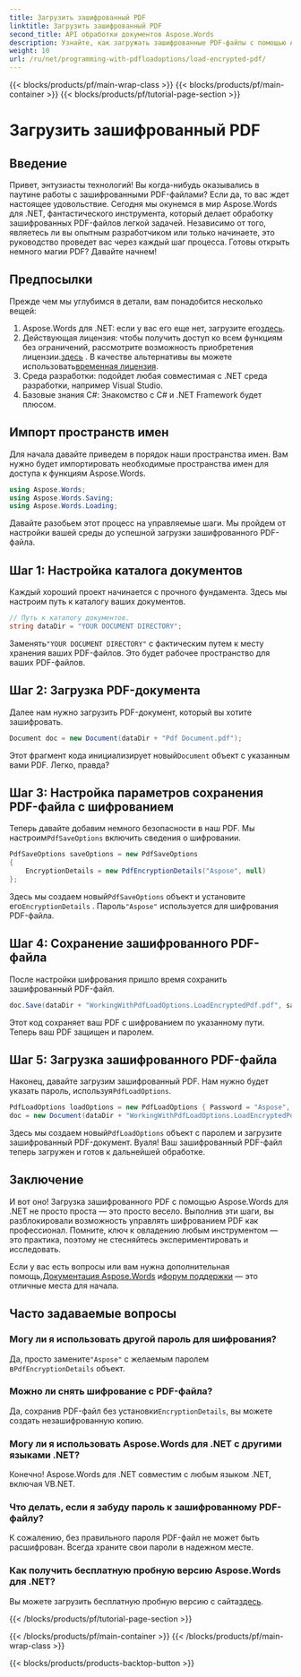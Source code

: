 ```yaml
---
title: Загрузить зашифрованный PDF
linktitle: Загрузить зашифрованный PDF
second_title: API обработки документов Aspose.Words
description: Узнайте, как загружать зашифрованные PDF-файлы с помощью Aspose.Words для .NET с помощью нашего пошагового руководства. Освойте шифрование и дешифрование PDF-файлов в кратчайшие сроки.
weight: 10
url: /ru/net/programming-with-pdfloadoptions/load-encrypted-pdf/
---
```


{{< blocks/products/pf/main-wrap-class >}}
{{< blocks/products/pf/main-container >}}
{{< blocks/products/pf/tutorial-page-section >}}

# Загрузить зашифрованный PDF

## Введение

Привет, энтузиасты технологий! Вы когда-нибудь оказывались в паутине работы с зашифрованными PDF-файлами? Если да, то вас ждет настоящее удовольствие. Сегодня мы окунемся в мир Aspose.Words для .NET, фантастического инструмента, который делает обработку зашифрованных PDF-файлов легкой задачей. Независимо от того, являетесь ли вы опытным разработчиком или только начинаете, это руководство проведет вас через каждый шаг процесса. Готовы открыть немного магии PDF? Давайте начнем!

## Предпосылки

Прежде чем мы углубимся в детали, вам понадобится несколько вещей:

1.  Aspose.Words для .NET: если у вас его еще нет, загрузите его[здесь](https://releases.aspose.com/words/net/).
2.  Действующая лицензия: чтобы получить доступ ко всем функциям без ограничений, рассмотрите возможность приобретения лицензии.[здесь](https://purchase.aspose.com/buy) . В качестве альтернативы вы можете использовать[временная лицензия](https://purchase.aspose.com/temporary-license/).
3. Среда разработки: подойдет любая совместимая с .NET среда разработки, например Visual Studio.
4. Базовые знания C#: Знакомство с C# и .NET Framework будет плюсом.

## Импорт пространств имен

Для начала давайте приведем в порядок наши пространства имен. Вам нужно будет импортировать необходимые пространства имен для доступа к функциям Aspose.Words.

```csharp
using Aspose.Words;
using Aspose.Words.Saving;
using Aspose.Words.Loading;
```

Давайте разобьем этот процесс на управляемые шаги. Мы пройдем от настройки вашей среды до успешной загрузки зашифрованного PDF-файла.

## Шаг 1: Настройка каталога документов

Каждый хороший проект начинается с прочного фундамента. Здесь мы настроим путь к каталогу ваших документов.

```csharp
// Путь к каталогу документов.
string dataDir = "YOUR DOCUMENT DIRECTORY";
```

 Заменять`"YOUR DOCUMENT DIRECTORY"` с фактическим путем к месту хранения ваших PDF-файлов. Это будет рабочее пространство для ваших PDF-файлов.

## Шаг 2: Загрузка PDF-документа

Далее нам нужно загрузить PDF-документ, который вы хотите зашифровать. 

```csharp
Document doc = new Document(dataDir + "Pdf Document.pdf");
```

 Этот фрагмент кода инициализирует новый`Document` объект с указанным вами PDF. Легко, правда?

## Шаг 3: Настройка параметров сохранения PDF-файла с шифрованием

 Теперь давайте добавим немного безопасности в наш PDF. Мы настроим`PdfSaveOptions` включить сведения о шифровании.

```csharp
PdfSaveOptions saveOptions = new PdfSaveOptions
{
    EncryptionDetails = new PdfEncryptionDetails("Aspose", null)
};
```

 Здесь мы создаем новый`PdfSaveOptions` объект и установите его`EncryptionDetails` . Пароль`"Aspose"` используется для шифрования PDF-файла.

## Шаг 4: Сохранение зашифрованного PDF-файла

После настройки шифрования пришло время сохранить зашифрованный PDF-файл.

```csharp
doc.Save(dataDir + "WorkingWithPdfLoadOptions.LoadEncryptedPdf.pdf", saveOptions);
```

Этот код сохраняет ваш PDF с шифрованием по указанному пути. Теперь ваш PDF защищен и паролем.

## Шаг 5: Загрузка зашифрованного PDF-файла

 Наконец, давайте загрузим зашифрованный PDF. Нам нужно будет указать пароль, используя`PdfLoadOptions`.

```csharp
PdfLoadOptions loadOptions = new PdfLoadOptions { Password = "Aspose", LoadFormat = LoadFormat.Pdf };
doc = new Document(dataDir + "WorkingWithPdfLoadOptions.LoadEncryptedPdf.pdf", loadOptions);
```

 Здесь мы создаем новый`PdfLoadOptions` объект с паролем и загрузите зашифрованный PDF-документ. Вуаля! Ваш зашифрованный PDF-файл теперь загружен и готов к дальнейшей обработке.

## Заключение

И вот оно! Загрузка зашифрованного PDF с помощью Aspose.Words для .NET не просто проста — это просто весело. Выполнив эти шаги, вы разблокировали возможность управлять шифрованием PDF как профессионал. Помните, ключ к овладению любым инструментом — это практика, поэтому не стесняйтесь экспериментировать и исследовать.

 Если у вас есть вопросы или вам нужна дополнительная помощь,[Документация Aspose.Words](https://reference.aspose.com/words/net/) и[форум поддержки](https://forum.aspose.com/c/words/8) — это отличные места для начала.

## Часто задаваемые вопросы

### Могу ли я использовать другой пароль для шифрования?
 Да, просто замените`"Aspose"` с желаемым паролем в`PdfEncryptionDetails` объект.

### Можно ли снять шифрование с PDF-файла?
Да, сохранив PDF-файл без установки`EncryptionDetails`, вы можете создать незашифрованную копию.

### Могу ли я использовать Aspose.Words для .NET с другими языками .NET?
Конечно! Aspose.Words для .NET совместим с любым языком .NET, включая VB.NET.

### Что делать, если я забуду пароль к зашифрованному PDF-файлу?
К сожалению, без правильного пароля PDF-файл не может быть расшифрован. Всегда храните свои пароли в надежном месте.

### Как получить бесплатную пробную версию Aspose.Words для .NET?
 Вы можете загрузить бесплатную пробную версию с сайта[здесь](https://releases.aspose.com/).

{{< /blocks/products/pf/tutorial-page-section >}}

{{< /blocks/products/pf/main-container >}}
{{< /blocks/products/pf/main-wrap-class >}}

{{< blocks/products/products-backtop-button >}}
